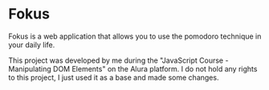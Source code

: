 # Fokus
Fokus is a web application that allows you to use the pomodoro technique in your daily life.

This project was developed by me during the "JavaScript Course - Manipulating DOM Elements" on the Alura platform.
I do not hold any rights to this project, I just used it as a base and made some changes.
